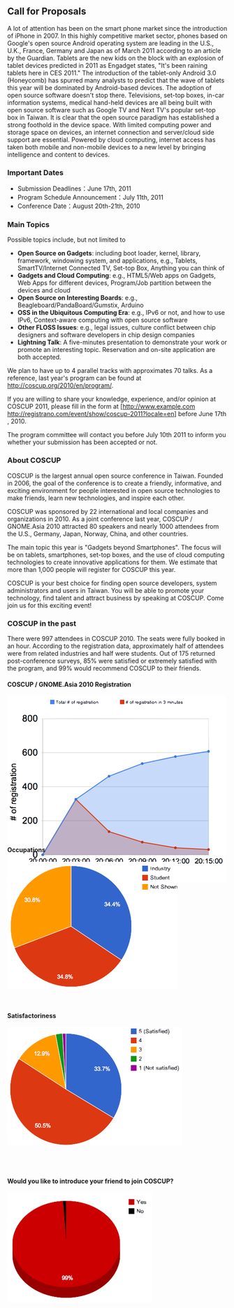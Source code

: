 ## Call for Proposals

A lot of attention has been on the smart phone market since the introduction of iPhone in 2007. In this highly competitive market sector, phones based on Google's open source Android operating system are leading in the U.S., U.K., France, Germany and Japan as of March 2011 according to an article by the Guardian.
Tablets are the new kids on the block with an explosion of tablet devices predicted in 2011 as Engadget states, "It's been raining tablets here in CES 2011." The introduction of the tablet-only Android 3.0 (Honeycomb) has spurred many analysts to predict that the wave of tablets this year will be dominated by Android-based devices.
The adoption of open source software doesn't stop there. Televisions, set-top boxes, in-car information systems, medical hand-held devices are all being built with open source software such as Google TV and Next TV's popular set-top box in Taiwan. It is clear that the open source paradigm has established a strong foothold in the device space.
With limited computing power and storage space on devices, an internet connection and server/cloud side support are essential. Powered by cloud computing, internet access has taken both mobile and non-mobile devices to a new level by bringing intelligence and content to devices.

### Important Dates

* Submission Deadlines：June 17th, 2011
* Program Schedule Announcement：July 11th, 2011
* Conference Date：August  20th-21th, 2010

### Main Topics

Possible topics include, but not limited to

* **Open Source on Gadgets**:  including boot loader, kernel, library, framework, windowing system, and applications, e.g., Tablets, SmartTV/Internet Connected TV, Set-top Box, Anything you can think of
* **Gadgets and Cloud Computing**:  e.g., HTML5/Web apps on Gadgets, Web Apps for different devices, Program/Job partition between the devices and cloud
* **Open Source on Interesting Boards**:  e.g., Beagleboard/PandaBoard/Gumstix, Arduino
* **OSS in the Ubiquitous Computing Era**:  e.g., IPv6 or not, and how to use IPv6, Context-aware computing with open source software
* **Other FLOSS Issues**:  e.g., legal issues, culture conflict between chip designers and software developers in chip design companies
* **Lightning Talk**: A five-minutes presentation to demonstrate your work or promote an interesting topic. Reservation and on-site application are both accepted.

We plan to have up to 4 parallel tracks with approximates 70 talks. As a reference, last year's program can be found at http://coscup.org/2010/en/program/.

If you are willing to share your knowledge, experience, and/or opinion at COSCUP 2011, please fill in the form at [http://www.example.com http://registrano.com/event/show/coscup-2011?locale=en] before June 17th , 2010.

The program committee will contact you before July 10th 2011 to inform you whether your submission has been accepted or not.

### About COSCUP

COSCUP is the largest annual open source conference in Taiwan. Founded in 2006, the goal of the conference is to create a friendly, informative, and exciting environment for people interested in open source technologies to make friends, learn new technologies, and inspire each other.

COSCUP was sponsored by 22 international and local companies and organizations in 2010. As a joint conference last year, COSCUP / GNOME.Asia 2010 attracted 80 speakers and nearly 1000 attendees from the U.S., Germany, Japan, Norway, China, and other countries.

The main topic this year is "Gadgets beyond Smartphones". The focus will be on tablets, smartphones, set-top boxes, and the use of cloud computing technologies to create innovative applications for them. We estimate that more than 1,000 people will register for COSCUP this year.

COSCUP is your best choice for finding open source developers, system administrators and users in Taiwan. You will be able to promote your technology, find talent and attract business by speaking at COSCUP. Come join us for this exciting event!

### COSCUP in the past

There were 997 attendees in COSCUP 2010. The seats were fully booked in an hour. According to the registration data, approximately half of attendees were from related industries and half were students. Out of 175 returned post-conference surveys, 85% were satisfied or extremely satisfied with the program, and 99% would recommend COSCUP to their friends.


<div class="alignleft" style="height: 360px">

<h4>COSCUP / GNOME.Asia 2010 Registration</h4>

<p><img alt="COSCUP / GNOME.Asia 2010 Registration" src="register-time-en.png" class="aligncenter" /></p>

</div>

<div class="alignleft" style="height: 360px">

<h4>Occupations</h4>

<p><img alt="Occupations" src="occupation-en.png" class="aligncenter" /></p>

</div>

<div class="alignleft" style="height: 360px">

<h4>Satisfactoriness</h4>

<p><img alt="Satisfactoriness" src="like-en.png" class="aligncenter" /></p>

</div>

<div class="alignleft" style="height: 360px">

<h4>Would you like to introduce your friend to join COSCUP?</h4>

<p><img alt="Would you like to introduce your friend to join COSCUP?" src="recommendation-en.png" class="aligncenter" /></p>

</div>